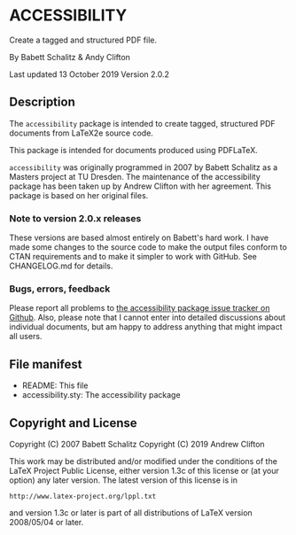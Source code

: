# ACCESSIBILITY
Create a tagged and structured PDF file.

By Babett Schalitz & Andy Clifton

Last updated 13 October 2019
Version 2.0.2

## Description

The `accessibility` package  is intended to create tagged, structured PDF documents from LaTeX2e source code.

This package is intended for documents produced using PDFLaTeX.

`accessibility` was originally programmed in 2007 by Babett Schalitz as a Masters project at
TU Dresden. The maintenance of the accessibility package has been taken up
by Andrew Clifton with her agreement. This package is based on her original files.

### Note to version 2.0.x releases

These versions are based almost entirely on Babett's hard work. I have made
some changes to the source code to make the output files conform to CTAN
requirements and to make it simpler to work with GitHub. See CHANGELOG.md for details.

### Bugs, errors, feedback

Please report all problems to [the accessibility package issue tracker on Github](https://github.com/AndyClifton/accessibility/issues). Also, please note that I cannot enter into detailed discussions about individual documents, but am happy to address anything that might impact all users.

## File manifest

- README:                          This file
- accessibility.sty:               The accessibility package

## Copyright and License

Copyright (C) 2007 Babett Schalitz
Copyright (C) 2019 Andrew Clifton

This work may be distributed and/or modified under the conditions of
the LaTeX Project Public License, either version 1.3c of this license
or (at your option) any later version.  The latest version of this
license is in

    http://www.latex-project.org/lppl.txt

and version 1.3c or later is part of all distributions of LaTeX version
2008/05/04 or later.
